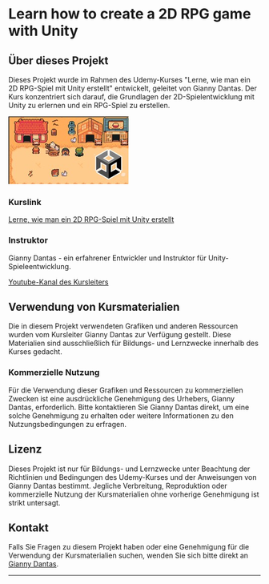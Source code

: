 # Learn how to create a 2D RPG game with Unity

## Über dieses Projekt

Dieses Projekt wurde im Rahmen des Udemy-Kurses "Lerne, wie man ein 2D RPG-Spiel mit Unity erstellt" entwickelt, geleitet von Gianny Dantas. Der Kurs konzentriert sich darauf, die Grundlagen der 2D-Spielentwicklung mit Unity zu erlernen und ein RPG-Spiel zu erstellen.

![Alternativer Text](CoursePIC.jpg)

### Kurslink

[Lerne, wie man ein 2D RPG-Spiel mit Unity erstellt](https://www.udemy.com/course/learn-how-to-create-a-2d-rpg-game-with-unity/)

### Instruktor

Gianny Dantas - ein erfahrener Entwickler und Instruktor für Unity-Spieleentwicklung.

[Youtube-Kanal des Kursleiters](https://www.youtube.com/channel/UCvEAy4KqYvUT7VYDmAObwUA)

## Verwendung von Kursmaterialien

Die in diesem Projekt verwendeten Grafiken und anderen Ressourcen wurden vom Kursleiter Gianny Dantas zur Verfügung gestellt. Diese Materialien sind ausschließlich für Bildungs- und Lernzwecke innerhalb des Kurses gedacht.

### Kommerzielle Nutzung

Für die Verwendung dieser Grafiken und Ressourcen zu kommerziellen Zwecken ist eine ausdrückliche Genehmigung des Urhebers, Gianny Dantas, erforderlich. Bitte kontaktieren Sie Gianny Dantas direkt, um eine solche Genehmigung zu erhalten oder weitere Informationen zu den Nutzungsbedingungen zu erfragen.

## Lizenz

Dieses Projekt ist nur für Bildungs- und Lernzwecke unter Beachtung der Richtlinien und Bedingungen des Udemy-Kurses und der Anweisungen von Gianny Dantas bestimmt. Jegliche Verbreitung, Reproduktion oder kommerzielle Nutzung der Kursmaterialien ohne vorherige Genehmigung ist strikt untersagt.

## Kontakt

Falls Sie Fragen zu diesem Projekt haben oder eine Genehmigung für die Verwendung der Kursmaterialien suchen, wenden Sie sich bitte direkt an [Gianny Dantas](https://www.linkedin.com/in/gianny-dantas).

---